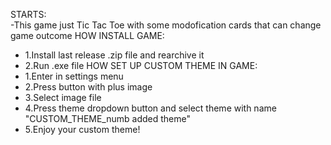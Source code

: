 STARTS:                                                                              
-This game just Tic Tac Toe with some modofication cards that can change game outcome
HOW INSTALL GAME:                                                                              
- 1.Install last release .zip file and rearchive it
- 2.Run .exe file
HOW SET UP CUSTOM THEME IN GAME:                                                                              
- 1.Enter in settings menu
- 2.Press button with plus image
- 3.Select image file
- 4.Press theme dropdown button and select theme with name "CUSTOM_THEME_numb added theme"
- 5.Enjoy your custom theme!
